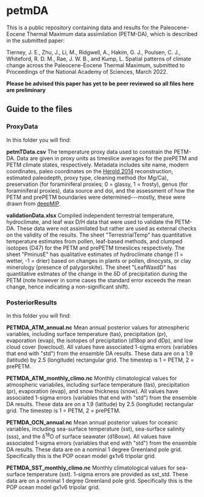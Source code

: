 # petmDA
This is a public repository containing data and results for the Paleocene-Eocene Thermal Maximum data assimilation (PETM-DA), which is described in the submitted paper:

Tierney, J. E., Zhu, J., Li, M., Ridgwell, A., Hakim, G. J., Poulsen, C. J., Whiteford, R. D. M., Rae, J. W. B., and Kump, L. Spatial patterns of climate change across the Paleocene-Eocene Thermal Maximum, submitted to Proceedings of the National Academy of Sciences, March 2022.

**Please be advised this paper has yet to be peer reviewed so all files here are preliminary**

## Guide to the files

### ProxyData

In this folder you will find: 

**petmTData.csv** The temperature proxy data used to constrain the PETM-DA. Data are given in proxy units as timeslice averages for the prePETM and PETM climate states, respectively. Metadata includes site name, modern coordinates, paleo coordinates on the [Herold 2014](https://doi.org/10.5194/gmd-7-2077-2014) reconstruction, estimated paleodepth, proxy type, cleaning method (for Mg/Ca), preservation (for foraminiferal proxies; 0 = glassy, 1 = frosty), genus (for foraminiferal proxies), data source and doi, and the assessment of how the PETM and prePETM boundaries were determined---mostly, these were drawn from [deepMIP](https://doi.org/10.5194/gmd-12-3149-2019). 

**validationData.xlsx** Compiled independent terrestrial temperature, hydroclimate, and leaf wax D/H data that were used to validate the PETM-DA. These data were not assimilated but rather are used as external checks on the validity of the results. The sheet "TerrestrialTemp" has quantitative temperature estimates from pollen, leaf-based methods, and clumped isotopes (D47) for the PETM and prePETM timeslices respectively. The sheet "PminusE" has qualitative estimates of hydroclimate change (1 = wetter, -1 = drier) based on changes in plants or pollen, dinocysts, or clay minerology (presence of palygorskite). The sheet "LeafWaxdD" has quantitative estmates of the change in the &delta;D of precipitation during the PETM (note however in some cases the standard error exceeds the mean change, hence indicating a non-significant shift).

### PosteriorResults

In this folder you will find:

**PETMDA_ATM_annual.nc** Mean annual posterior values for atmospheric variables, including surface temperature (tas), precipitation (pr), evaporation (evap), the isotopes of precipitation (d18op and dDp), and low cloud cover (lowcloud). All values have associated 1-sigma errors (variables that end with "std") from the ensemble DA results. These data are on a 1.9 (latitude) by 2.5 (longitude) rectangular grid. The timestep is 1 = PETM, 2 = prePETM.

**PETMDA_ATM_monthly_climo.nc** Monthly climatological values for atmospheric variabiles, including surface temperature (tas), precipitation (pr), evaporation (evap), and snow thickness (snow). All values have associated 1-sigma errors (variables that end with "std") from the ensemble DA results. These data are on a 1.9 (latitude) by 2.5 (longitude) rectangular grid. The timestep is 1 = PETM, 2 = prePETM.

**PETMDA_OCN_annual.nc** Mean annual posterior values for oceanic variables, including sea-surface temperature (sst), sea-surface salinity (sss), and the &delta;<sup>18</sup>O of surface seawater (d18osw). All values have associated 1-sigma errors (variables that end with "std") from the ensemble DA results. These data are on a nominal 1 degree Greenland pole grid. Specifically this is the POP ocean model gx1v6 tripolar grid.

**PETMDA_SST_monthly_climo.nc** Monthly climatological values for sea-surface temperature (sst). 1-sigma errors are provided as sst_std. These data are on a nominal 1 degree Greenland pole grid. Specifically this is the POP ocean model gx1v6 tripolar grid.
